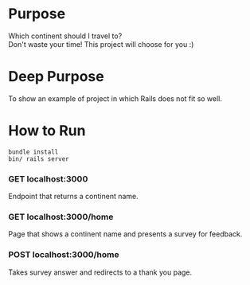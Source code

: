 # Purpose
Which continent should I travel to? <br>
Don't waste your time! This project will choose for you :)

# Deep Purpose
To show an example of project in which Rails does not fit so well.

# How to Run
```
bundle install
bin/ rails server
```

### GET localhost:3000
Endpoint that returns a continent name.

### GET localhost:3000/home
Page that shows a continent name and presents a survey for feedback.

### POST localhost:3000/home
Takes survey answer and redirects to a thank you page.